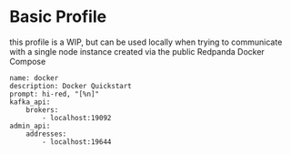 # Basic Profile

this profile is a WIP, but can be used locally when trying to communicate with a single node instance created via the public Redpanda Docker Compose


```
name: docker
description: Docker Quickstart
prompt: hi-red, "[%n]"
kafka_api:
    brokers:
        - localhost:19092
admin_api:
    addresses:
        - localhost:19644
```
